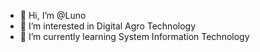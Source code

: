 - 👋 Hi, I’m @Luno
- 👀 I’m interested in Digital Agro Technology
- 🌱 I’m currently learning System Information Technology

<!---
mr-lunart/mr-lunart is a ✨ special ✨ repository because its `README.md` (this file) appears on your GitHub profile.
You can click the Preview link to take a look at your changes.
--->
